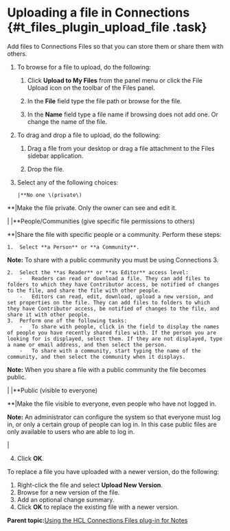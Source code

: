 # Uploading a file in Connections {#t_files_plugin_upload_file .task}

Add files to Connections Files so that you can store them or share them with others.

1.  To browse for a file to upload, do the following:

    1.  Click **Upload to My Files** from the panel menu or click the File Upload icon on the toolbar of the Files panel.

    2.  In the **File** field type the file path or browse for the file.

    3.  In the **Name** field type a file name if browsing does not add one. Or change the name of the file.

2.  To drag and drop a file to upload, do the following:

    1.  Drag a file from your desktop or drag a file attachment to the Files sidebar application.

    2.  Drop the file.

3.  Select any of the following choices:

        |**No one \(private\)

**|Make the file private. Only the owner can see and edit it.

|
    |**People/Communities \(give specific file permissions to others\)

**|Share the file with specific people or a community. Perform these steps:

    1.  Select **a Person** or **a Community**.

**Note:** To share with a public community you must be using Connections 3.

    2.  Select the **as Reader** or **as Editor** access level:
        -   Readers can read or download a file. They can add files to folders to which they have Contributor access, be notified of changes to the file, and share the file with other people.
        -   Editors can read, edit, download, upload a new version, and set properties on the file. They can add files to folders to which they have Contributor access, be notified of changes to the file, and share it with other people.
    3.  Perform one of the following tasks:
        -   To share with people, click in the field to display the names of people you have recently shared files with. If the person you are looking for is displayed, select them. If they are not displayed, type a name or email address, and then select the person.
        -   To share with a community, start typing the name of the community, and then select the community when it displays.

**Note:** When you share a file with a public community the file becomes public.

|
    |**Public \(visible to everyone\)

**|Make the file visible to everyone, even people who have not logged in.

**Note:** An administrator can configure the system so that everyone must log in, or only a certain group of people can log in. In this case public files are only available to users who are able to log in.

|

4.  Click **OK**.


To replace a file you have uploaded with a newer version, do the following:

1.  Right-click the file and select **Upload New Version**.
2.  Browse for a new version of the file.
3.  Add an optional change summary.
4.  Click **OK** to replace the existing file with a newer version.

**Parent topic:**[Using the HCL Connections Files plug-in for Notes](../../connectors/enduser/c_files_plugin_overview.md)

